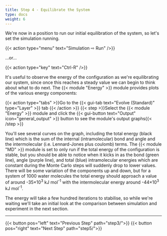 ```yaml
---
title: Step 4 - Equilibrate the System
type: docs
weight: 6
---
```



We're now in a position to run our initial equilibration of the system, so let's set the simulation running.

{{< action type="menu" text="Simulation &#8680; Run" />}}

...or...

{{< action type="key" text="Ctrl-R" />}}


It's useful to observe the energy of the configuration as we're equilibrating our system, since once this reaches a steady value we can begin to think about what to do next. The {{< module "Energy" >}} module provides plots of the various energy components:

{{< action type="tabs" >}}Go to the {{< gui-tab text="Evolve (Standard)" type="Layer" >}} tab {{< /action >}}
{{< step >}}Select the {{< module "Energy" >}} module and click the {{< gui-button text="Output" icon="general_output" >}} button to see the module's output graphs{{< /step >}}


You'll see several curves on the graph, including the total energy (black line) which is the sum of the internal (intramolecular) bond and angle and the intermolecular (i.e. Lennard-Jones plus coulomb) terms. The {{< module "MD" >}} module is set to only run if the total energy of the configuration is stable, but you should be able to notice when it kicks in as the bond (green line), angle (purple line), and total (blue) intramolecular energies which are constant during the Monte Carlo steps will suddenly drop to lower values. There will be some variation of the components up and down, but for a system of 1000 water molecules the total energy should approach a value of around -35&times;10<sup>3</sup> kJ mol<sup>-1</sup> with the intermolecular energy around -44&times;10<sup>3</sup> kJ mol<sup>-1</sup>.

The energy will take a few hundred iterations to stabilise, so while we're waiting we'll take an initial look at the comparison between simulation and experiment in the next section.

* * *
{{< button pos="left" text="Previous Step" path="step3/">}}
{{< button pos="right" text="Next Step" path="step5/">}}
